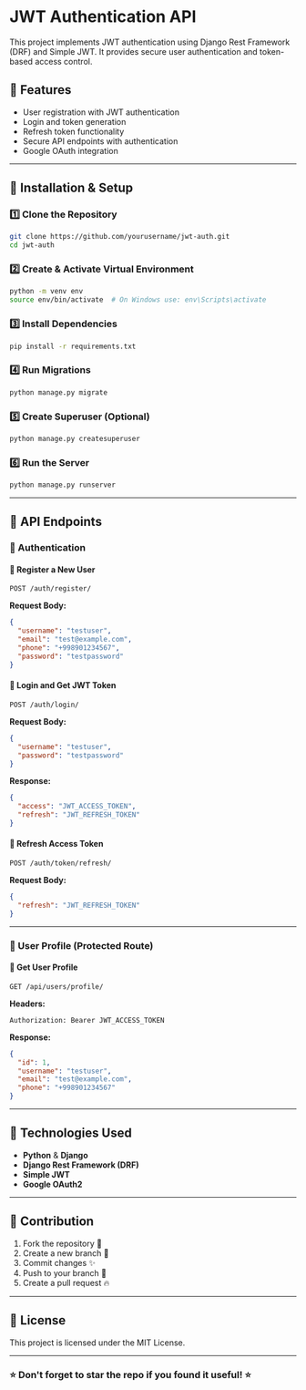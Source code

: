 # JWT Authentication API

This project implements JWT authentication using Django Rest Framework (DRF) and Simple JWT. It provides secure user authentication and token-based access control.

## 🚀 Features
- User registration with JWT authentication
- Login and token generation
- Refresh token functionality
- Secure API endpoints with authentication
- Google OAuth integration

---

## 📌 Installation & Setup

### 1️⃣ Clone the Repository
```bash
git clone https://github.com/yourusername/jwt-auth.git
cd jwt-auth
```

### 2️⃣ Create & Activate Virtual Environment
```bash
python -m venv env
source env/bin/activate  # On Windows use: env\Scripts\activate
```

### 3️⃣ Install Dependencies
```bash
pip install -r requirements.txt
```

### 4️⃣ Run Migrations
```bash
python manage.py migrate
```

### 5️⃣ Create Superuser (Optional)
```bash
python manage.py createsuperuser
```

### 6️⃣ Run the Server
```bash
python manage.py runserver
```

---

## 🔑 API Endpoints

### 📝 Authentication

#### 🔹 Register a New User
```http
POST /auth/register/
```
**Request Body:**
```json
{
  "username": "testuser",
  "email": "test@example.com",
  "phone": "+998901234567",
  "password": "testpassword"
}
```

#### 🔹 Login and Get JWT Token
```http
POST /auth/login/
```
**Request Body:**
```json
{
  "username": "testuser",
  "password": "testpassword"
}
```
**Response:**
```json
{
  "access": "JWT_ACCESS_TOKEN",
  "refresh": "JWT_REFRESH_TOKEN"
}
```

#### 🔹 Refresh Access Token
```http
POST /auth/token/refresh/
```
**Request Body:**
```json
{
  "refresh": "JWT_REFRESH_TOKEN"
}
```

---

### 📝 User Profile (Protected Route)
#### 🔹 Get User Profile
```http
GET /api/users/profile/
```
**Headers:**
```http
Authorization: Bearer JWT_ACCESS_TOKEN
```
**Response:**
```json
{
  "id": 1,
  "username": "testuser",
  "email": "test@example.com",
  "phone": "+998901234567"
}
```

---

## 🔧 Technologies Used
- **Python** & **Django**
- **Django Rest Framework (DRF)**
- **Simple JWT**
- **Google OAuth2**

---

## 🎯 Contribution
1. Fork the repository 🍴
2. Create a new branch 🌿
3. Commit changes ✨
4. Push to your branch 🚀
5. Create a pull request 🔥

---

## 📜 License
This project is licensed under the MIT License.

---

### ⭐ Don't forget to star the repo if you found it useful! ⭐

